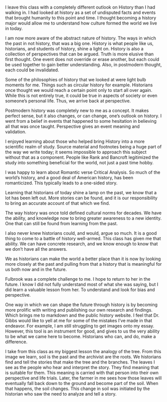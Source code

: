 I leave this class with a completely different outlook on History than I had walking in. I had looked at history as a set of undisputed facts and events that brought humanity to this point and time. I thought becoming a history major would allow me to understand how culture formed the world we live in today. 

I am now more aware of the abstract nature of history. The ways in which the past in not history, that was a big one. History is what people like us, historians, and students of history, shine a light on. History is also a collection of perspectives that can be argued. Truth is more elusive than first thought. One event does not override or erase another, but each could be used together to gain better understanding. Also, in postmodern thought, each could be invalidated. 

Some of the philosophies of history that we looked at were light bulb moments for me. Things such as circular history for example. Historians once thought we would reach a certain point only to start all over again. While this is not entirely true, it could be true in aspects of society or even someone’s personal life. Thus, we arrive back at perspective.

Postmodern history was completely new to me as a concept. It makes perfect sense, but it also changes, or can change, one’s outlook on history. I went from a belief in events that happened to some hesitation in believing all that was once taught. Perspective gives an event meaning and validation. 

I enjoyed learning about those who helped bring History into a more scientific realm of study. Source material and footnotes being a huge part of the way we write today; it seems impossible to approach this subject without that as a component. People like Rank and Bancroft legitimized the study into something beneficial for the world, not just a past time hobby. 

I was happy to learn about Romantic verse Critical Analysis. So much of the world’s history, and a good deal of American history, has been romanticized. This typically leads to a one-sided story. 

Learning that historians of today shine a lamp on the past, we know that a lot has been left out. More stories can be found, and it is our responsibility to bring an accurate account of that which we find. 

The way history was once told defined cultural norms for decades. We have the ability, and knowledge now to bring greater awareness to a new identity. One that can still be found from learning from the past. 

I also never knew historians could, and would, argue so much. It is a good thing to come to a battle of history well-armed. This class has given me that ability. We can have concrete research, and we know enough to know that we don’t have all the answers. 

We as historians can make the world a better place than it is now by looking more closely at the past and pulling from that a history that is meaningful for us both now and in the future. 

Fulbrook was a complete challenge to me. I hope to return to her in the future. I know I did not fully understand most of what she was saying, but I did learn a valuable lesson from her. To understand and look for bias and perspective. 

One way in which we can shape the future through history is by becoming more prolific with writing and publishing our own research and findings. Which brings me to markdown and the public history website. I feel that Dr. Gibbs would like to yell at me for some of the mistakes I’ve made in that endeavor. For example, I am still struggling to get images onto my essay. However, this tool is an instrument for good, and gives to us the very ability to be what we came here to become. Historians who can, and do, make a difference. 

I take from this class as my biggest lesson the analogy of the tree. From this image we learn, soil is the past and the archivist are the roots. We historians find and tell the stories that make the tree and the branches. The leaves I see as the people who hear and interpret the story. They find meaning that is suitable for them. This meaning is carried with that person into their own perspective and life trials. Later, the farmer in me sees how those leaves will eventually fall back down to the ground and become part of the soil. When that happens, the soil changes. This change in soil was initiated by the historian who saw the need to analyze and tell a story. 

